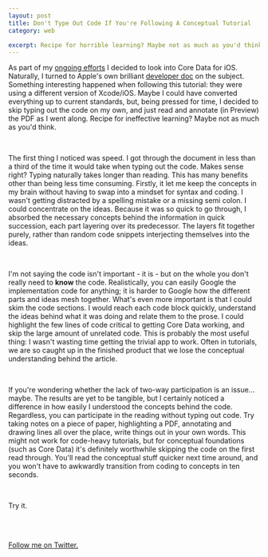 ```yaml
---
layout: post
title: Don't Type Out Code If You're Following A Conceptual Tutorial
category: web

excerpt: Recipe for horrible learning? Maybe not as much as you'd think.
---
```


<p>As part of my <a href="http://matthewpalmer.tk/index.php/posts/my-first-ios-app">ongoing efforts</a> I decided to look into Core Data for iOS. Naturally, I turned to Apple's own brilliant <a href="http://developer.apple.com/library/ios/documentation/DataManagement/Conceptual/iPhoneCoreData01/iPhoneCoreData01.pdf">developer doc</a> on the subject. Something interesting happened when following this tutorial: they were using a different version of Xcode/iOS. Maybe I could have converted everything up to current standards, but, being pressed for time, I decided to skip typing out the code on my own, and just read and annotate (in Preview) the PDF as I went along. Recipe for ineffective learning? Maybe not as much as you'd think.</p><br/><p>The first thing I noticed was speed. I got through the document in less than a third of the time it would take when typing out the code. Makes sense right? Typing naturally takes longer than reading. This has many benefits other than being less time consuming. Firstly, it let me keep the concepts in my brain without having to swap into a mindset for syntax and coding. I wasn't getting distracted by a spelling mistake or a missing semi colon. I could concentrate on the ideas. Because it was so quick to go through, I absorbed the necessary concepts behind the information in quick succession, each part layering over its predecessor. The layers fit together purely, rather than random code snippets interjecting themselves into the ideas.</p><br/><p> I'm not saying the code isn't important - it is - but on the whole you don't really need to <strong>know</strong> the code. Realistically, you can easily Google the implementation code for anything; it is harder to Google how the different parts and ideas mesh together. What's even more important is that I could skim the code sections. I would reach each code block quickly, understand the ideas behind what it was doing and relate them to the prose. I could highlight the few lines of code critical to getting Core Data working, and skip the large amount of unrelated code. This is probably the most useful thing: I wasn't wasting time getting the trivial app to work. Often in tutorials, we are so caught up in the finished product that we lose the conceptual understanding behind the article.  </p><br/><p> If you're wondering whether the lack of two-way participation is an issue... maybe. The results are yet to be tangible, but I certainly noticed a difference in how easily I understood the concepts behind the code. Regardless, you can participate in the reading without typing out code. Try taking notes on a piece of paper, highlighting a PDF, annotating and drawing lines all over the place, write things out in your own words. This might not work for code-heavy tutorials, but for conceptual foundations (such as Core Data) it's definitely worthwhile skipping the code on the first read through. You'll read the conceptual stuff quicker next time around, and you won't have to awkwardly transition from coding to concepts in ten seconds. </p><br/><p>Try it.</p><br/><br/><p><a href="http://twitter.com/p_almer">Follow me on Twitter.</a></p>